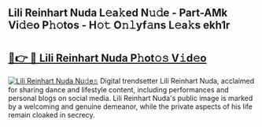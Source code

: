 ## Lili Reinhart Nuda L𝚎a𝚔ed N𝚞𝚍e - Part-AMk Vi𝚍𝚎o P𝚑𝚘tos - H𝚘𝚝 O𝚗𝚕yf𝚊ns L𝚎a𝚔s ekh1r

# <h2><a href="http://kff6bt4.oniu.top/?m=Lili+Reinhart+Nuda">🔗👉 🔴 Lili Reinhart Nuda P𝚑ot𝚘𝚜 V𝚒d𝚎o</a></h2>

[![Lili Reinhart Nuda Nu𝚍e𝚜](https://i.imgur.com/0qMVB7G.gif)](http://kff6bt4.oniu.top/?m=Lili+Reinhart+Nuda)
Digital trendsetter Lili Reinhart Nuda, acclaimed for sharing dance and lifestyle content, including performances and personal blogs on social media. Lili Reinhart Nuda's public image is marked by a welcoming and genuine demeanor, while the private aspects of his life remain cloaked in secrecy.  
